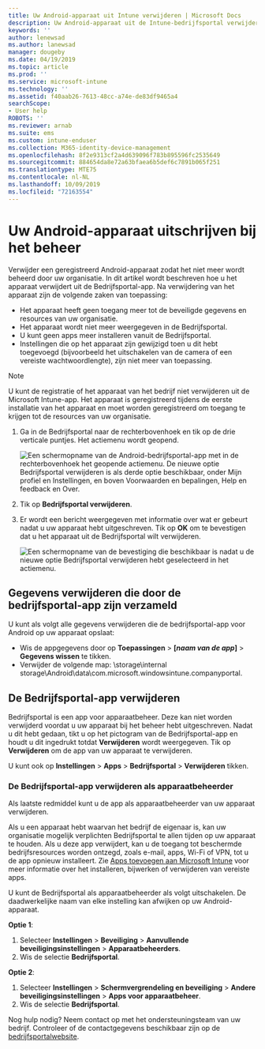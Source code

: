 ```yaml
---
title: Uw Android-apparaat uit Intune verwijderen | Microsoft Docs
description: Uw Android-apparaat uit de Intune-bedrijfsportal verwijderen
keywords: ''
author: lenewsad
ms.author: lanewsad
manager: dougeby
ms.date: 04/19/2019
ms.topic: article
ms.prod: ''
ms.service: microsoft-intune
ms.technology: ''
ms.assetid: f40aab26-7613-48cc-a74e-de83df9465a4
searchScope:
- User help
ROBOTS: ''
ms.reviewer: arnab
ms.suite: ems
ms.custom: intune-enduser
ms.collection: M365-identity-device-management
ms.openlocfilehash: 8f2e9313cf2a4d639096f783b895596fc2535649
ms.sourcegitcommit: 884654da8e72a63bfaea6b5def6c7891b065f251
ms.translationtype: MTE75
ms.contentlocale: nl-NL
ms.lasthandoff: 10/09/2019
ms.locfileid: "72163554"
---
```

# <a name="unenroll-your-android-device-from-management"></a>Uw Android-apparaat uitschrijven bij het beheer  

Verwijder een geregistreerd Android-apparaat zodat het niet meer wordt beheerd door uw organisatie. In dit artikel wordt beschreven hoe u het apparaat verwijdert uit de Bedrijfsportal-app. Na verwijdering van het apparaat zijn de volgende zaken van toepassing:  

* Het apparaat heeft geen toegang meer tot de beveiligde gegevens en resources van uw organisatie.
* Het apparaat wordt niet meer weergegeven in de Bedrijfsportal.
* U kunt geen apps meer installeren vanuit de Bedrijfsportal.
* Instellingen die op het apparaat zijn gewijzigd toen u dit hebt toegevoegd (bijvoorbeeld het uitschakelen van de camera of een vereiste wachtwoordlengte), zijn niet meer van toepassing.  

> [!NOTE]
> U kunt de registratie of het apparaat van het bedrijf niet verwijderen uit de Microsoft Intune-app. Het apparaat is geregistreerd tijdens de eerste installatie van het apparaat en moet worden geregistreerd om toegang te krijgen tot de resources van uw organisatie.  

1. Ga in de Bedrijfsportal naar de rechterbovenhoek en tik op de drie verticale puntjes. Het actiemenu wordt geopend.

   ![Een schermopname van de Android-bedrijfsportal-app met in de rechterbovenhoek het geopende actiemenu. De nieuwe optie Bedrijfsportal verwijderen is als derde optie beschikbaar, onder Mijn profiel en Instellingen, en boven Voorwaarden en bepalingen, Help en feedback en Over.](./media/android_remove_cp_menu_action_after_1705.png)

2. Tik op **Bedrijfsportal verwijderen**.  

3. Er wordt een bericht weergegeven met informatie over wat er gebeurt nadat u uw apparaat hebt uitgeschreven. Tik op **OK** om te bevestigen dat u het apparaat uit de Bedrijfsportal wilt verwijderen.

   ![Een schermopname van de bevestiging die beschikbaar is nadat u de nieuwe optie Bedrijfsportal verwijderen hebt geselecteerd in het actiemenu.](./media/android_remove_cp_menu_confirmation_after_1705.png)

## <a name="remove-data-collected-by-the-company-portal-app"></a>Gegevens verwijderen die door de bedrijfsportal-app zijn verzameld  

U kunt als volgt alle gegevens verwijderen die de bedrijfsportal-app voor Android op uw apparaat opslaat:

- Wis de appgegevens door op **Toepassingen** > **[*naam van de app*]**  > **Gegevens wissen** te tikken.
- Verwijder de volgende map: \storage\internal storage\Android\data\com.microsoft.windowsintune.companyportal.

## <a name="uninstall-the-company-portal-app"></a>De Bedrijfsportal-app verwijderen

Bedrijfsportal is een app voor apparaatbeheer. Deze kan niet worden verwijderd voordat u uw apparaat bij het beheer hebt uitgeschreven. Nadat u dit hebt gedaan, tikt u op het pictogram van de Bedrijfsportal-app en houdt u dit ingedrukt totdat **Verwijderen** wordt weergegeven. Tik op **Verwijderen** om de app van uw apparaat te verwijderen.  

U kunt ook op **Instellingen** > **Apps** > **Bedrijfsportal** > **Verwijderen** tikken.  

### <a name="remove-the-company-portal-app-as-a-device-administrator"></a>De Bedrijfsportal-app verwijderen als apparaatbeheerder

Als laatste redmiddel kunt u de app als apparaatbeheerder van uw apparaat verwijderen.  

Als u een apparaat hebt waarvan het bedrijf de eigenaar is, kan uw organisatie mogelijk verplichten Bedrijfsportal te allen tijden op uw apparaat te houden. Als u deze app verwijdert, kan u de toegang tot beschermde bedrijfsresources worden ontzegd, zoals e-mail, apps, Wi-Fi of VPN, tot u de app opnieuw installeert. Zie [Apps toevoegen aan Microsoft Intune](/intune/apps/apps-add#apps-that-are-added-automatically-by-intune) voor meer informatie over het installeren, bijwerken of verwijderen van vereiste apps.

U kunt de Bedrijfsportal als apparaatbeheerder als volgt uitschakelen. De daadwerkelijke naam van elke instelling kan afwijken op uw Android-apparaat.  

**Optie 1**:  

1. Selecteer **Instellingen** > **Beveiliging** > **Aanvullende beveiligingsinstellingen** > **Apparaatbeheerders**.  
2. Wis de selectie **Bedrijfsportal**.  

**Optie 2**:

1. Selecteer **Instellingen** > **Schermvergrendeling en beveiliging** > **Andere beveiligingsinstellingen** > **Apps voor apparaatbeheer**.
2. Wis de selectie **Bedrijfsportal**.

Nog hulp nodig? Neem contact op met het ondersteuningsteam van uw bedrijf. Controleer of de contactgegevens beschikbaar zijn op de [bedrijfsportalwebsite](https://go.microsoft.com/fwlink/?linkid=2010980).
